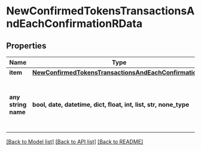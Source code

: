# NewConfirmedTokensTransactionsAndEachConfirmationRData


## Properties
Name | Type | Description | Notes
------------ | ------------- | ------------- | -------------
**item** | [**NewConfirmedTokensTransactionsAndEachConfirmationRI**](NewConfirmedTokensTransactionsAndEachConfirmationRI.md) |  | 
**any string name** | **bool, date, datetime, dict, float, int, list, str, none_type** | any string name can be used but the value must be the correct type | [optional]

[[Back to Model list]](../README.md#documentation-for-models) [[Back to API list]](../README.md#documentation-for-api-endpoints) [[Back to README]](../README.md)


